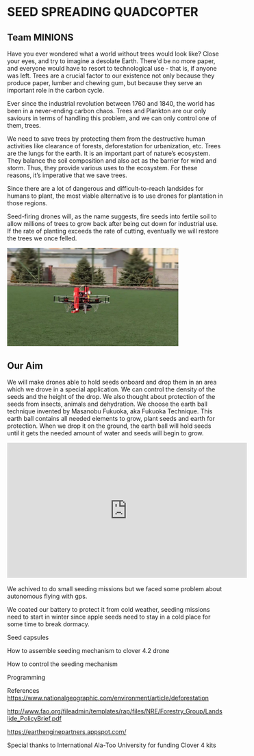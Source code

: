 # SEED SPREADING QUADCOPTER
## Team MINIONS

Have you ever wondered what a world without trees would look like? Close your eyes, and try to imagine a desolate Earth. There'd be no more paper, and everyone would have to resort to technological use - that is, if anyone was left. Trees are a crucial factor to our existence not only because they produce paper, lumber and chewing gum, but because they serve an important role in the carbon cycle.

Ever since the industrial revolution between 1760 and 1840, the world has been in a never-ending carbon chaos. Trees and Plankton are our only saviours in terms of handling this problem, and we can only control one of them, trees. 

We need to save trees by protecting them from the destructive human activities like clearance of forests, deforestation for urbanization, etc. Trees are the lungs for the earth. It is an important part of nature’s ecosystem. They balance the soil composition and also act as the barrier for wind and storm. Thus, they provide various uses to the ecosystem. For these reasons, it’s imperative that we save trees.

Since there are a lot of dangerous and difficult-to-reach landsides for humans to plant, the most viable alternative is to use drones for plantation in those regions.

Seed-firing drones will, as the name suggests, fire seeds into fertile soil to allow millions of trees to grow back after being cut down for industrial use. If the rate of planting exceeds the rate of cutting, eventually we will restore the trees we once felled.

<img src="../assets/seeding_drone/image.jpg" alt="" width="400px"/>
 
## Our Aim
We will make drones able to hold seeds onboard and drop them in an area which we drove in a special application. We can control the density of the seeds and the height of the drop. We also thought about protection of the seeds from insects, animals and dehydration. We choose the earth ball technique invented by Masanobu Fukuoka, aka Fukuoka Technique. This earth ball contains all needed elements to grow, plant seeds and earth for protection. When we drop it on the ground, the earth ball will hold seeds until it gets the needed amount of water and seeds will begin to grow.

<iframe width="560" height="315" src="https://www.youtube.com/embed/Nz1w59v451U" frameborder="0" allow="accelerometer; autoplay; clipboard-write; encrypted-media; gyroscope; picture-in-picture" allowfullscreen></iframe>

We achived to do small seeding missions but we faced some problem about autonomous flying with gps.

We coated our battery to protect it from cold weather, seeding missions need to start in winter since apple seeds need to stay in a cold place for some time to break dormacy.

Seed capsules

How to assemble seeding mechanism to clover 4.2 drone

How to control the seeding mechanism

Programming

References
https://www.nationalgeographic.com/environment/article/deforestation

http://www.fao.org/fileadmin/templates/rap/files/NRE/Forestry_Group/Landslide_PolicyBrief.pdf

https://earthenginepartners.appspot.com/

Special thanks to International Ala-Too University for funding Clover 4 kits
